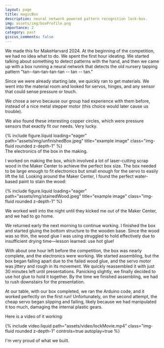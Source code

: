 ```yaml
---
layout: page
title: magicBox
description: neural network powered pattern recognition lock-box.
img: assets/img/boxProfile.png
importance: 2
category: past
giscus_comments: false
---
```


We made this for MakeHarvard 2024. At the beginning of the competition, we had no idea what to do. We spent the first hour ideating. We started talking about something to detect patterns with the hand, and then we came up with a box running a neural network that detects the old nursery tapping pattern "tan--tan-tan-tan-tan -- tan -- tan."

Since we were already starting late, we quickly ran to get materials. We went into the material room and looked for servos, hinges, and any sensor that could sense pressure or touch.



We chose a servo because our group had experience with them before, instead of a nice metal stepper motor (this choice would later cause us trouble).

We also found these interesting copper circles, which were pressure sensors that exactly fit our needs. Very lucky.

<div class="row">
    <div class="col-sm mt-3 mt-md-0">
        {% include figure.liquid loading="eager" path="assets/img/unfinishedBox.jpeg" title="example image" class="img-fluid rounded z-depth-1" %}
    </div>
</div>
<div class="caption">
    The electronics of the box in the making.
</div>

I worked on making the box, which involved a lot of laser-cutting scrap wood in the Maker Center to achieve the perfect box size. The box needed to be large enough to fit electronics but small enough for the servo to easily lift the lid. Looking around the Maker Center, I found the perfect water-based paint to stain the wood:


<div class="row">
    <div class="col-sm mt-3 mt-md-0">
        {% include figure.liquid loading="eager" path="assets/img/stainedWood.jpeg" title="example image" class="img-fluid rounded z-depth-1" %}
    </div>
</div>

We worked well into the night until they kicked me out of the Maker Center, and we had to go home.

We returned early the next morning to continue working. I finished the box and started gluing the bottom structure to the wooden base. Since the wood was so thin, the wood glue I was using struggled to hold effectively due to insufficient drying time—lesson learned: use hot glue!

With about one hour left before the competition, the box was nearly complete, and the electronics were working. We started assembling, but the box began falling apart due to the failed wood glue, and the servo motor was jittery and rough in its movement. We quickly reassembled it with just 30 minutes left until presentations. Panicking slightly, we finally decided to use hot glue to hold it together. By the time we finished assembling, we had to rush downstairs for the presentation.

At our table, with our box completed, we ran the Arduino code, and it worked perfectly on the first run! Unfortunately, on the second attempt, the cheap servo began slipping and failing, likely because we had manipulated it too much, damaging the internal plastic gears.

Here is a video of it working:


<div class="row">
    <div class="col-sm mt-3 mt-md-0">
        {% include video.liquid path="assets/video/lockMovie.mp4" class="img-fluid rounded z-depth-1" controls=true autoplay=true %}
    </div>
</div>


I'm very proud of what we built.
